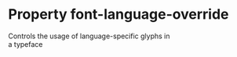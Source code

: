 # Property font-language-override

Controls the usage of language-specific glyphs in  
a typeface  
